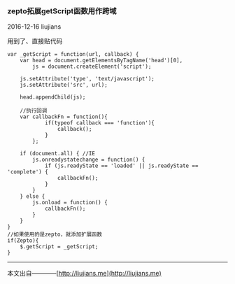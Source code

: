 ### zepto拓展getScript函数用作跨域

2016-12-16 liujians

用到了、直接贴代码

	var _getScript = function(url, callback) {
	    var head = document.getElementsByTagName('head')[0],
	        js = document.createElement('script');
	
	    js.setAttribute('type', 'text/javascript'); 
	    js.setAttribute('src', url); 
	
	    head.appendChild(js);
	
	    //执行回调
	    var callbackFn = function(){
	            if(typeof callback === 'function'){
	                callback();
	            }
	        };
	
	    if (document.all) { //IE
	        js.onreadystatechange = function() {
	            if (js.readyState == 'loaded' || js.readyState == 'complete') {
	                callbackFn();
	            }
	        }
	    } else {
	        js.onload = function() {
	            callbackFn();
	        }
	    }
	}
	//如果使用的是zepto，就添加扩展函数
	if(Zepto){
	    $.getScript = _getScript;
	}

___
本文出自————[http://liujians.me](http://liujians.me)